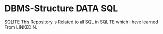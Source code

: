 # DBMS-Structure DATA SQL 
SQLITE
This Repository is Related to all SQL in SQLITE which i have learned From LINKEDIN.
